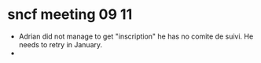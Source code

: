 # sncf meeting 09 11

* Adrian did not manage to get "inscription" he has no comite de suivi. He needs
  to retry in January. 
* 
